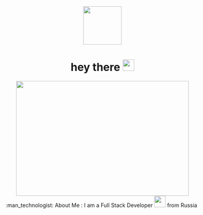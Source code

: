 <div id="header" align="center">
  <img src="https://media.giphy.com/media/M9gbBd9nbDrOTu1Mqx/giphy.gifhttps://media4.giphy.com/media/v1.Y2lkPTc5MGI3NjExeWxocThwdzl1Zm52YWxsNWh4eTYzbmpzNTNveXEwZWo2cm5zNW8zcyZlcD12MV9pbnRlcm5hbF9naWZfYnlfaWQmY3Q9Zw/i229PTC8BKt9V9RnwZ/giphy.gif" width="100"/>
  <h1>
  hey there
  <img src="https://media.giphy.com/media/hvRJCLFzcasrR4ia7z/giphy.gif" width="30px"/>
</h1>
</div>
<div align="center">
  <img src="https://media.giphy.com/media/dWesBcTLavkZuG35MI/giphy.gifhttps://media4.giphy.com/media/v1.Y2lkPTc5MGI3NjExYnVobGNjc2llNXRoYndzdDAzZThvdTNqeXQ5ZzQ0ZmhsanhrbHhiaiZlcD12MV9pbnRlcm5hbF9naWZfYnlfaWQmY3Q9Zw/jBOOXxSJfG8kqMxT11/giphy.gif" width="450" height="300"/>
</div>
:man_technologist: About Me : 
I am a Full Stack Developer <img src="https://media.giphy.com/media/WUlplcMpOCEmTGBtBW/giphy.gif" width="30"> from Russia
